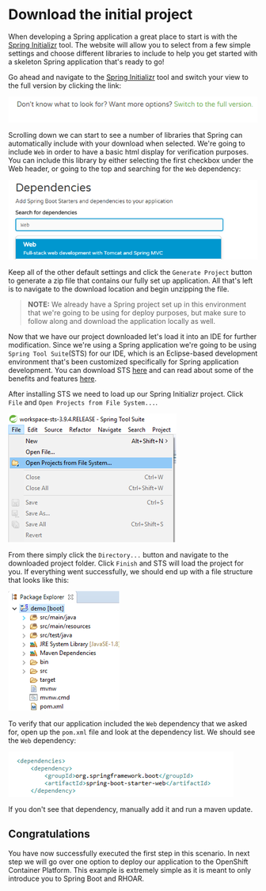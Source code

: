 # Download the initial project

When developing a Spring application a great place to start is with the [Spring Initializr](https://start.spring.io) tool. The website will allow you to select from a few simple settings and choose different libraries to include to help you get started with a skeleton Spring application that's ready to go!

Go ahead and navigate to the [Spring Initializr](https://start.spring.io) tool and switch your view to the full version by clicking the link: 

![Full Version](../../assets/middleware/rhoar-creating-applications-for-cloud/full-version.png)

Scrolling down we can start to see a number of libraries that Spring can automatically include with your download when selected. We're going to include `Web` in order to have a basic html display for verification purposes. You can include this library by either selecting the first checkbox under the Web header, or going to the top and searching for the `Web` dependency:

![Web Dependnecy](../../assets/middleware/rhoar-creating-applications-for-cloud/web-dependency.png)

Keep all of the other default settings and click the `Generate Project` button to generate a zip file that contains our fully set up application. All that's left is to navigate to the download location and begin unzipping the file. 

>**NOTE:** We already have a Spring project set up in this environment that we're going to be using for deploy purposes, but make sure to follow along and download the application locally as well.

Now that we have our project downloaded let's load it into an IDE for further modification. Since we're using a Spring application we're going to be using `Spring Tool Suite`(STS) for our IDE, which is an Eclipse-based development environment that's been customized specifically for Spring application development. You can download STS [here](https://spring.io/tools/sts/all) and can read about some of the benefits and features [here](https://spring.io/tools/sts).

After installing STS we need to load up our Spring Initializr project. Click `File` and `Open Projects from File System...`.

![Import Project](../../assets/middleware/rhoar-creating-applications-for-cloud/import-project.png)

From there simply click the `Directory...` button and navigate to the downloaded project folder. Click `Finish` and STS will load the project for you. If everything went successfully, we should end up with a file structure that looks like this:

![Project Structure](../../assets/middleware/rhoar-creating-applications-for-cloud/project-structure.png)

To verify that our application included the `Web` dependency that we asked for, open up the `pom.xml` file and look at the dependency list. We should see the `Web` dependency:

![Web Dependnecy XML](../../assets/middleware/rhoar-creating-applications-for-cloud/web-dependency-xml.png)

If you don't see that dependency, manually add it and run a maven update.

<!-- You can also verify by running the ``tree``{{execute}} command.

```sh
.
├── pom.xml
└── src
    ├── main
    │   ├── java
    │   │   └── com
    │   │       └── example
    │   │           └── demo
    │   │               └── DemoApplication.java
    │   └── resources
    │       └── application.properties
    └── test
        └── java
            └── com
                └── example
                    └── demo
                        └── DemoApplicationTests.java
``` -->

## Congratulations

You have now successfully executed the first step in this scenario. In next step we will go over one option to deploy our application to the OpenShift Container Platform. This example is extremely simple as it is meant to only introduce you to Spring Boot and RHOAR.